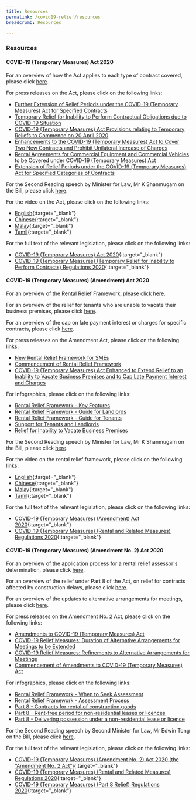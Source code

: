 ```yaml
---
title: Resources
permalink: /covid19-relief/resources
breadcrumb: Resources

---
```


### Resources ###

#### COVID-19 (Temporary Measures) Act 2020 ####

For an overview of how the Act applies to each type of contract covered, please click [here](/covid19-relief/temporary-relief-from-inability-to-perform-contract).

For press releases on the Act, please click on the following links:
* [Further Extension of Relief Periods under the COVID-19 (Temporary Measures) Act for Specified Contracts](/news/press-releases/Further-Extension-of-Relief-Periods-under-the-COVID-19-Temporary-Measures-Act-for-Specified-Contracts)
* [Temporary Relief for Inability to Perform Contractual Obligations due to COVID-19 Situation](/news/press-releases/temporary-relief-for-inability-to-perform-contractual-obligations-due-to-coronavirus-disease-2019-covid-19-situation)
* [COVID-19 (Temporary Measures) Act Provisions relating to Temporary Reliefs to Commence on 20 April 2020](/news/press-releases/2020-04-20-COVID-19-Temporary-Measures-Act-Provisions-relating-to-Temporary-Reliefs-to-Commence-on-20-April-2020)
* [Enhancements to the COVID-19 (Temporary Measures) Act to Cover Two New Contracts and Prohibit Unilateral Increase of Charges](/news/press-releases/Enhancements-to-the-COVID-19-Temporary-Measures-Act-to-Cover-Two-New-Contracts)
* [Rental Agreements for Commercial Equipment and Commercial Vehicles to be Covered under COVID-19 (Temporary Measures) Act](/news/press-releases/rental-agreements-for-commercial-equipment-and-commercial-vehicles-to-be-covered-under-covid-19-temporary-measures-act)
* [Extension of Relief Periods under the COVID-19 (Temporary Measures) Act for Specified Categories of Contracts](/news/press-releases/extension-of-relief-periods-under-the-covid-19-temporary-measures-act-for-specified-categories-of-contracts)
 
For the Second Reading speech by Minister for Law, Mr K Shanmugam on the Bill, please click [here](/news/parliamentary-speeches/second-reading-speech-by-minister-for-law-mr-k-shanmugam-on-the-covid-19-temporary-measures-bill).

For the video on the Act, please click on the following links:
* [English](https://www.youtube.com/watch?v=wFm5Het7JE4&feature=youtu.be){:target="_blank"}
* [Chinese](https://youtu.be/PC_otX-GABg){:target="_blank"}
* [Malay](https://www.youtube.com/watch?v=xAnV5eE9rjs){:target="_blank"}
* [Tamil](https://www.youtube.com/watch?v=SYZVTkcSTOg){:target="_blank"}

For the full text of the relevant legislation, please click on the following links:
* [COVID-19 (Temporary Measures) Act 2020](https://sso.agc.gov.sg/Act/COVID19TMA2020){:target="_blank"}
* [COVID-19 (Temporary Measures) (Temporary Relief for Inability to Perform Contracts) Regulations 2020](https://sso.agc.gov.sg/SL/COVID19TMA2020-S303-2020?DocDate=20200730){:target="_blank"}


#### COVID-19 (Temporary Measures) (Amendment) Act 2020 ####

For an overview of the Rental Relief Framework, please click [here](/covid19-relief/rental-relief-framework-for-SMEs).

For an overview of the relief for tenants who are unable to vacate their business premises, please click [here](/covid19-relief/relief-for-tenants-unable-to-vacate-premises).

For an overview of the cap on late payment interest or charges for specific contracts, please click [here](/covid19-relief/cap-on-late-payment-interest-charges).

For press releases on the Amendment Act, please click on the following links:
* [New Rental Relief Framework for SMEs](/news/press-releases/new-rental-relief-framework-for-smes)
* [Commencement of Rental Relief Framework](/news/press-releases/2020-07-30-commencement-of-rental-relief-framework)
* [COVID-19 (Temporary Measures) Act Enhanced to Extend Relief to an Inability to Vacate Business Premises and to Cap Late Payment Interest and Charges](/news/press-releases/covid-19-temporary-measures-act-enhanced-inability-to-vacate-cap-late-payment-interest-and-charges)

For infographics, please click on the following links:
* [Rental Relief Framework - Key Features](/files/1RentalReliefKeyFeatures.pdf)
* [Rental Relief Framework - Guide for Landlords](/files/2RentalReliefGuideforLandlords.pdf)
* [Rental Relief Framework - Guide for Tenants](/files/3RentalReliefGuideforTenants.pdf)
* [Support for Tenants and Landlords](/files/4RentalReliefSupportforTenantsLandlords.pdf)
* [Relief for Inability to Vacate Business Premises](/files/Tenants-inability-to-vacate.pdf)

For the Second Reading speech by Minister for Law, Mr K Shanmugam on the Bill, please click [here](/news/parliamentary-speeches/second-reading-speech-by-minister-for-law-mr-k-shanmugam-on-the-covid-19-temporary-measures-amendment-bill).

For the video on the rental relief framework, please click on the following links:
* [English](https://youtu.be/r4NZHyokE24){:target="_blank"}
* [Chinese](https://youtu.be/pEVlocEW1d4){:target="_blank"}
* [Malay](https://youtu.be/bOY3U2wtSr8){:target="_blank"}
* [Tamil](https://youtu.be/laNKU1NMpKA){:target="_blank"}

For the full text of the relevant legislation, please click on the following links:
* [COVID-19 (Temporary Measures) (Amendment) Act 2020](https://sso.agc.gov.sg/Acts-Supp/29-2020/Published/20200618?DocDate=20200618){:target="_blank"}
* [COVID-19 (Temporary Measures) (Rental and Related Measures) Regulations 2020](https://sso.agc.gov.sg/SL/COVID19TMA2020-S664-2020?DocDate=20200730){:target="_blank"}


#### COVID-19 (Temporary Measures) (Amendment No. 2) Act 2020 ####

For an overview of the application process for a rental relief assessor's determination, please click [here](/covid19-relief/further-information-on-application-for-assessment).

For an overview of the relief under Part 8 of the Act, on relief for contracts affected by construction delays, please click [here](/covid19-relief/relief-for-contracts-construction-delays).

For an overview of the updates to alternative arrangements for meetings, please click [here](/covid19-relief/alternative).

For press releases on the Amendment No. 2 Act, please click on the following links:
* [Amendments to COVID-19 (Temporary Measures) Act](/news/press-releases/2020-09-03-amendments-to-covid-19-temporary-measures-act)
* [COVID-19 Relief Measures: Duration of Alternative Arrangements for Meetings to be Extended](/news/press-releases/duration-of-alternative-arrangements-for-meetings-to-be-extended)
* [COVID-19 Relief Measures: Refinements to Alternative Arrangements for Meetings](/news/press-releases/refinements-to-alternative-arrangements-for-meetings)
* [Commencement of Amendments to COVID-19 (Temporary Measures) Act](/news/press-releases/2020-09-30-commencement-of-amendments-to-covid-19-temporary-measures-act)

For infographics, please click on the following links:
* [Rental Relief Framework - When to Seek Assessment](/files/When-to-Seek-Assessment.pdf)
* [Rental Relief Framework - Assessment Process](/files/Assessment-Process.pdf)
* [Part 8 - Contracts for rental of construction goods](/files/Rented-construction-goods.pdf)
* [Part 8 - Rent-free period for non-residential leases or licences](/files/Rent-free-period.pdf)
* [Part 8 - Delivering possession under a non-residential lease or licence](/files/Delivering-possession.pdf)

For the Second Reading speech by Second Minister for Law, Mr Edwin Tong on the Bill, please click [here](/news/parliamentary-speeches/second-reading-speech-by-second-minister-for-law-mr-edwin-tong-on-the-covid-19-temporary-measures-amendment-no-2-bill).

For the full text of the relevant legislation, please click on the following links:
* [COVID-19 (Temporary Measures) (Amendment No. 2) Act 2020 (the “Amendment No. 2 Act”)](https://sso.agc.gov.sg/Acts-Supp/30-2020/Published/20200922?DocDate=20200922){:target="_blank"}
* [COVID-19 (Temporary Measures) (Rental and Related Measures) Regulations 2020](https://sso.agc.gov.sg/SL/COVID19TMA2020-S664-2020?DocDate=20200730){:target="_blank"}
* [COVID-19 (Temporary Measures) (Part 8 Relief) Regulations 2020](https://sso.agc.gov.sg/SL/COVID19TMA2020-S836-2020?DocDate=20200929){:target="_blank"}
